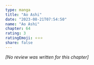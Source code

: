 ```yaml
---
type: manga
title: "Ao Ashi"
date: "2023-08-21T07:54:50"
name: "Ao Ashi"
chapter: 64
rating: 3
ratingEmoji: ⭐️⭐️⭐️
share: false
---
```


*[No review was written for this chapter]*
